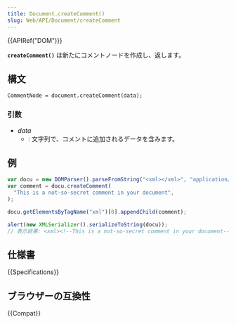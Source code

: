 ```yaml
---
title: Document.createComment()
slug: Web/API/Document/createComment
---
```


{{APIRef("DOM")}}

**`createComment()`** は新たにコメントノードを作成し、返します。

## 構文

```
CommentNode = document.createComment(data);
```

### 引数

- _data_
  - : 文字列で、コメントに追加されるデータを含みます。

## 例

```js
var docu = new DOMParser().parseFromString("<xml></xml>", "application/xml");
var comment = docu.createComment(
  "This is a not-so-secret comment in your document",
);

docu.getElementsByTagName("xml")[0].appendChild(comment);

alert(new XMLSerializer().serializeToString(docu));
// 表示結果: <xml><!--This is a not-so-secret comment in your document--></xml>
```

## 仕様書

{{Specifications}}

## ブラウザーの互換性

{{Compat}}
